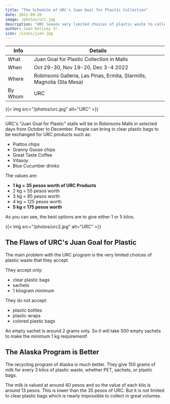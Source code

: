 ```yaml
---
title: "The Schedule of URC's Juan Goal for Plastic Collection"
date: 2022-09-28
image: /photos/urc.jpg
description: "URC leaves very limited choices of plastic waste to collect"
author: Juan Dalisay Jr.
icon: /icons/juan.jpg
---
```




Info | Details 
--- | ---
What | Juan Goal for Plastic Collection in Malls
When | Oct 29-30, Nov 19-20, Dec 3-4 2022
Where | Robinsons Galleria, Las Pinas, Ermita, Starmills, Magnolia (Sta Mesa)
By Whom | URC

{{< img src="/photos/urc.jpg" alt="URC" >}}

---

URC's "Juan Goal for Plastic" stalls will be in Robinsons Malls in selected days from October to December. People can bring in clear plastic bags to be exchanged for URC products such as:

- Piattos chips
- Granny Goose chips
- Great Taste Coffee
- Vitasoy
- Blue Cucumber drinks

The values are:

- **1 kg = 35 pesos worth of URC Products**
- 2 kg = 55 pesos worth
- 3 kg = 85 pesos worth
- 4 kg = 125 pesos worth
- **5 kg = 175 pesos worth**

As you can see, the best options are to give either 1 or 5 kilos. 

{{< img src="/photos/urc2.jpg" alt="URC" >}}


## The Flaws of URC's Juan Goal for Plastic

The main problem with the URC program is the very limited choices of plastic waste that they accept. 

They accept only:
- clear plastic bags 
- sachets
- 1 kilogram minimum

They do not accept:
- plastic bottles
- plastic wraps
- colored plastic bags

An empty sachet is around 2 grams only. So it will take 500 empty sachets to make the minimum 1 kg requirement!


## The Alaska Program is Better

The recycling program of Alaska is much better. They give 150 grams of milk for every 3 kilos of plastic waste, whether PET, sachets, or plastic bags.

The milk is valued at around 40 pesos and so the value of each kilo is around 13 pesos. This is lower than the 35 pesos of URC. But it is not limited to clear plastic bags which is nearly impossible to collect in great volumes. 
